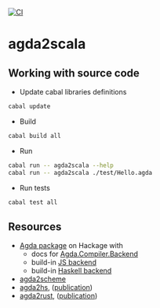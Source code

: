 [![CI](https://github.com/lemastero/agda2scala/actions/workflows/haskell.yml/badge.svg?branch=main)](https://github.com/lemastero/agda2scala/actions?query=workflow%3A%22build%22+branch%3Amain)

# agda2scala

## Working with source code

* Update cabal libraries definitions

```sh
cabal update
```

* Build

```sh
cabal build all
```

* Run

```sh
cabal run -- agda2scala --help
cabal run -- agda2scala ./test/Hello.agda
```

* Run tests

```sh
cabal test all
```

## Resources
* [Agda package](https://hackage.haskell.org/package/Agda) on Hackage with
  * docs for [Agda.Compiler.Backend](https://hackage.haskell.org/package/Agda/docs/Agda-Compiler-Backend.html)
  * build-in [JS backend](https://hackage.haskell.org/package/Agda/docs/Agda-Compiler-JS-Compiler.html)
  * build-in [Haskell backend](https://hackage.haskell.org/package/Agda/docs/Agda-Compiler-MAlonzo-Compiler.html)
* [agda2scheme](https://github.com/jespercockx/agda2scheme)
* [agda2hs](https://github.com/agda/agda2hs), ([publication](https://iohk.io/en/research/library/papers/reasonable-agda-is-correct-haskell-writing-verified-haskell-using-agda2hs/))
* [agda2rust](https://github.com/HectorPeeters/agda2rust), ([publication](https://repository.tudelft.nl/islandora/object/uuid:39bff395-1bd6-4905-8554-cef0cd5e7d3e))
